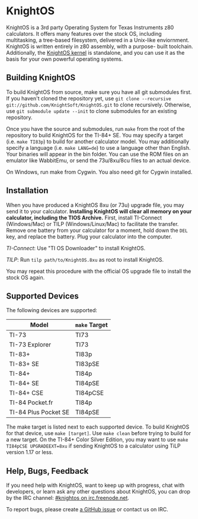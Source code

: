 # KnightOS

KnightOS is a 3rd party Operating System for Texas Instruments z80 calculators. It offers
many features over the stock OS, including multitasking, a tree-based filesystem, delivered
in a Unix-like enviornment. KnightOS is written entirely in z80 assembly, with a purpose-
built toolchain. Additionally, the [KnightOS kernel](https://github.com/KnightSoft/kernel)
is standalone, and you can use it as the basis for your own powerful operating systems.

## Building KnightOS

To build KnightOS from source, make sure you have all git submodules first. If you haven't
cloned the repository yet, use `git clone --recursive git://github.com/KnightSoft/KnightOS.git`
to clone recursively. Otherwise, use `git submodule update --init` to clone submodules for
an existing repository.

Once you have the source and submodules, run `make` from the root of the repository to build
KnightOS for the TI-84+ SE. You may specify a target (i.e. `make TI83p`) to build for another
calculator model. You may additionally specify a language (i.e. `make LANG=de`) to use a
language other than English. Your binaries will appear in the bin folder. You can use the ROM
files on an emulator like WabbitEmu, or send the 73u/8xu/8cu files to an actual device.

On Windows, run make from Cygwin. You also need git for Cygwin installed.

## Installation

When you have produced a KnightOS 8xu (or 73u) upgrade file, you may send it to your calculator.
**Installing KnightOS will clear all memory on your calculator, including the TIOS Archive.**
First, install TI-Connect (Windows/Mac) or TILP (Windows/Linux/Mac) to facilitate the transfer.
Remove one battery from your calculator for a moment, hold down the `DEL` key, and replace the
battery. Plug your calculator into the computer.

*TI-Connect*: Use "TI OS Downloader" to install KnightOS.

*TILP*: Run `tilp path/to/KnightOS.8xu` as root to install KnightOS.

You may repeat this procedure with the official OS upgrade file to install the stock OS again.

## Supported Devices

The following devices are supported:

| Model                | `make` Target |
| -------------------- | ------------- |
| TI-73                | TI73          |
| TI-73 Explorer       | TI73          |
| TI-83+               | TI83p         |
| TI-83+ SE            | TI83pSE       |
| TI-84+               | TI84p         |
| TI-84+ SE            | TI84pSE       |
| TI-84+ CSE           | TI84pCSE      |
| TI-84 Pocket.fr      | TI84p         |
| TI-84 Plus Pocket SE | TI84pSE       |

The make target is listed next to each supported device. To build KnightOS for that device, use
`make [target]`. Use `make clean` before trying to build for a new target. On the TI-84+ Color
Silver Edition, you may want to use `make TI84pCSE UPGRADEEXT=8xu` if sending KnightOS to a
calculator using TiLP version 1.17 or less.

## Help, Bugs, Feedback

If you need help with KnightOS, want to keep up with progress, chat with developers, or learn
ask any other questions about KnightOS, you can drop by the IRC channel: [#knightos on
irc.freenode.net](http://webchat.freenode.net/?channels=knightos).

To report bugs, please create [a GitHub issue](https://github.com/KnightSoft/KnightOS/issues/new)
or contact us on IRC.
